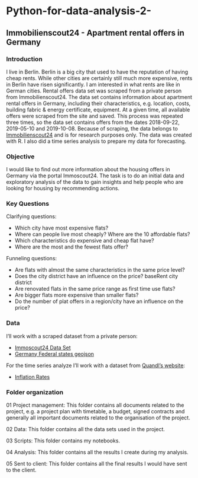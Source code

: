 # Python-for-data-analysis-2-

## Immobilienscout24 - Apartment rental offers in Germany

### Introduction
I live in Berlin. Berlin is a big city that used to have the reputation of having cheap rents. While other cities are certainly still much more expensive, rents in Berlin have risen significantly. I am interested in what rents are like in German cities. 
Rental offers data set was scraped from a private person from Immobilienscout24. The data set contains information about apartment rental offers in Germany, including their characteristics, e.g. location, costs, building fabric & energy certificate, equipment. At a given time, all available offers were scraped from the site and saved. This process was repeated three times, so the data set contains offers from the dates 2018-09-22, 2019-05-10 and 2019-10-08.
Because of scraping, the data belongs to [Immobilienscout24](www.immobilienscount24.de) and is for research purposes only. The data was created with R. 
I also did a time series analysis to prepare my data for forecasting.

### Objective
I would like to find out more information about the housing offers in Germany via the portal Immoscout24. The task is to do an initial data and exploratory
analysis of the data to gain insights and help people who are looking for housing by recommending actions. 

### Key Questions
Clarifying questions:
* Which city have most expensive flats?
* Where can people live most cheaply? Where are the 10 affordable flats?
* Which characteristics do expensive and cheap flat have?
* Where are the most and the fewest flats offer?

Funneling questions:
* Are flats with almost the same characteristics in the same price level? 
* Does the city district have an influence on the price? baseRent city district
* Are renovated flats in the same price range as first time use flats? 
* Are bigger flats more expensive than smaller flats? 
* Do the number of plat offers in a region/city have an influence on the price?

### Data
I’ll work with a scraped dataset from a private person:

* [Immoscout24 Data Set](https://www.kaggle.com/corrieaar/apartment-rental-offers-in-germany)
* [Germany Federal states geojson](http://opendatalab.de/projects/geojson-utilities/)

For the time series analyze I’ll work with a dataset from [Quandl’s website](https://data.nasdaq.com/search?query=germany):

* [Inflation Rates](https://data.nasdaq.com/data/RATEINF-inflation-rates)


### Folder organization
01 Project management: This folder contains all documents related to the project, e.g. a project plan with timetable, a budget, signed contracts and generally all important documents related to the organisation of the project.

02 Data: This folder contains all the data sets used in the project.

03 Scripts: This folder contains my notebooks.

04 Analysis: This folder contains all the results I create during my analysis.

05 Sent to client: This folder contains all the final results I would have sent to the client.
